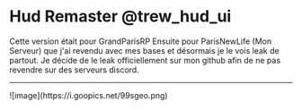 # Hud Remaster @trew_hud_ui
Cette version était pour GrandParisRP Ensuite pour ParisNewLife (Mon Serveur) que j'ai revendu avec mes bases et désormais je le vois leak de partout.
Je décide de le leak officiellement sur mon github afin de ne pas revendre sur des serveurs discord.
<hr>
![image](https://i.goopics.net/99sgeo.png)

